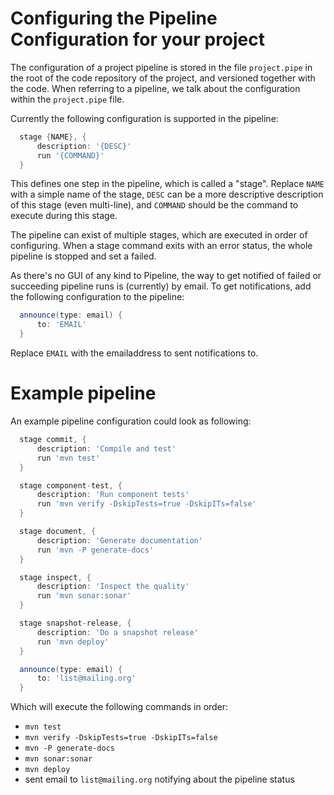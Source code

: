 # Configuring the Pipeline Configuration for your project

The configuration of a project pipeline is stored in the file `project.pipe` in the root of the code repository of the project, and versioned together with the code. When referring to a pipeline, we talk about the configuration within the `project.pipe` file.

Currently the following configuration is supported in the pipeline:
```groovy
  stage {NAME}, {
      description: '{DESC}'
      run '{COMMAND}'
  }
```
This defines one step in the pipeline, which is called a "stage".
Replace `NAME` with a simple name of the stage, `DESC` can be a more descriptive description of this stage (even multi-line), and `COMMAND` should be the command to execute during this stage.

The pipeline can exist of multiple stages, which are executed in order of configuring.
When a stage command exits with an error status, the whole pipeline is stopped and set a failed.

As there's no GUI of any kind to Pipeline, the way to get notified of failed or succeeding pipeline runs is (currently) by email. To get notifications, add the following configuration to the pipeline:

```groovy
  announce(type: email) {
      to: 'EMAIL'
  }
```
Replace `EMAIL` with the emailaddress to sent notifications to.

Example pipeline
================
An example pipeline configuration could look as following:

```groovy
  stage commit, {
      description: 'Compile and test'
      run 'mvn test'
  }

  stage component-test, {
      description: 'Run component tests'
      run 'mvn verify -DskipTests=true -DskipITs=false'
  }

  stage document, {
      description: 'Generate documentation'
      run 'mvn -P generate-docs'
  }

  stage inspect, {
      description: 'Inspect the quality'
      run 'mvn sonar:sonar'
  }

  stage snapshot-release, {
      description: 'Do a snapshot release'
      run 'mvn deploy'
  }

  announce(type: email) {
      to: 'list@mailing.org'
  }
```
Which will execute the following commands in order:
- `mvn test`
- `mvn verify -DskipTests=true -DskipITs=false`
- `mvn -P generate-docs`
- `mvn sonar:sonar`
- `mvn deploy`
- sent email to `list@mailing.org` notifying about the pipeline status